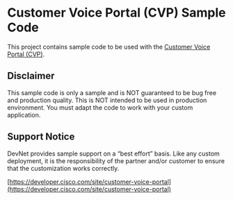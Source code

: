# Customer Voice Portal (CVP) Sample Code
This project contains sample code to be used with the [Customer Voice Portal (CVP)](https://developer.cisco.com/site/customer-voice-portal).

## Disclaimer
This sample code is only a sample and is NOT guaranteed to be bug free and production quality. This is NOT intended to be used in production environment. You must adapt the code to work with your custom application.

## Support Notice

DevNet provides sample support on a “best effort” basis. Like any custom deployment, it is the responsibility of the partner and/or customer to ensure that the customization works correctly.

[https://developer.cisco.com/site/customer-voice-portal](https://developer.cisco.com/site/customer-voice-portal)